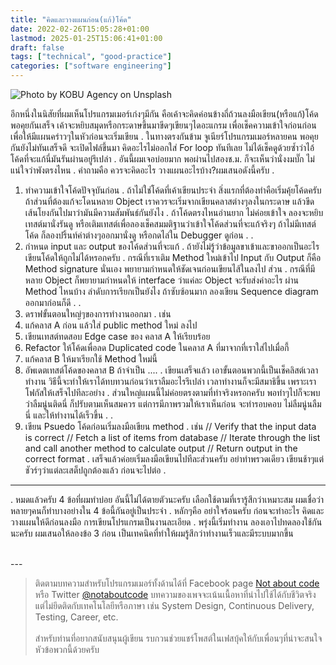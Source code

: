 ```yaml
---
title: "คิดและวางแผนก่อน(แก้)โค้ด"
date: 2022-02-26T15:05:28+01:00
lastmod: 2025-01-25T15:06:41+01:00
draft: false
tags: ["technical", "good-practice"]
categories: ["software engineering"]
---
```


![Photo by KOBU Agency on Unsplash
](/img/covers/notebook-01.png)

อีกหนึ่งในนิสัยที่ผมเห็นโปรแกรมเมอร์เก่งๆมีกัน คือเค้าจะคิดค่อนข้างถี่ถ้วนลงมือเขียน(หรือแก้)โค้ด พอคุยกันเสร็จ เค้าจะหยิบสมุดหรือกระดาษขึ้นมาขีดๆเขียนๆไดอะแกรม เพื่อเช็คความเข้าใจก่อนก่อน เพื่อให้มีแผนคร่าวๆในหัวก่อนจะเริ่มเขียน
.
ในทางตรงกันข้าม จูเนียร์โปรแกรมเมอร์หลายคน พอคุยกันยังไม่ทันเสร็จดี จะเปิดไฟล์ขึ้นมา คิดอะไรไม่ออกใส่ For loop ทันทีเลย ไม่ได้เช็คดูด้วยซ้ำว่าไอ้โค้ดที่จะแก้นี่มันรันผ่านอยู่รึเปล่า
.
อันนี้ผมเจอบ่อยมาก พอผ่านไปสองช.ม. ก็จะเห็นว่านั่งงมบั๊ก ไม่แน่ใจว่าพังตรงไหน
.
คำถามคือ ควรจะคิดอะไร วางแผนอะไรบ้าง?​ ผมเสนอดังนี้ครับ
.
1. ทำความเข้าใจโค้ดปัจจุบันก่อน
.
ถ้าไม่ใช่โค้ดที่เค้าเขียนประจำ สิ่งแรกที่ต้องทำคือเริ่มคุ้ยโค้ดครับ ถ้าส่วนที่ต้องแก้จะโดนหลาย Object เราควรจะเริ่มจากเขียนคลาสต่างๆลงในกระดาษ แล้วขีดเส้นโยงกันไปมาว่ามันมีความสัมพันธ์กันยังไง
.
ถ้าโค้ดตรงไหนอ่านยาก ไม่ค่อยเข้าใจ ลองจะหยิบเทสต์มานั่งรันดู หรือเติมเทสต์เพื่อลองเช็คสมมติฐานว่าเข้าใจโค้ดส่วนที่จะแก้จริงๆ ถ้าไม่มีเทสต์โค้ด ก็ลองปริ้นท์ค่าต่างๆออกมานั่งดู หรือกดไล่ใน Debugger ดูก่อน
.
.
2. กำหนด input และ output ของโค้ดส่วนที่จะแก้
.
ถ้ายังไม่รู้ว่าข้อมูลขาเข้าและขาออกเป็นอะไร เขียนโค้ดให้ถูกไม่ได้หรอกครับ
.
กรณีที่เราเติม Method ใหม่เข้าไป Input กับ Output ก็คือ Method signature นั่นเอง พยายามกำหนดให้ชัดเจนก่อนเขียนไส้ในลงไป ส่วน
.
กรณีที่มีหลาย Object ก็พยายามกำหนดให้ interface ว่าแค่ละ Object จะรับส่งค่าอะไร ผ่าน Method ไหนบ้าง ลำดับการเรียกเป็นยังไง ถ้าซับซ้อนมาก ลองเขียน Sequence diagram ออกมาก่อนก็ดี
.
.
3. ดราฟขั้นตอนใหญ่ๆของการทำงานออกมา
.
เช่น
1. แก้คลาส A ก่อน แล้วใส่ public method ใหม่ ลงไป
2. เขียนเทสต์ทดสอบ Edge case ของ คลาส A ให้เรียบร้อย
3. Refactor ให้โค้ดเพื่อลด Duplicated code ในคลาส A ที่มาจากที่เราใส่ไปเมื่อกี้
3. แก้คลาส B ให้มาเรียกใช้ Method ใหม่นี้
4. อัพเดตเทสต์โค้ดของคลาส B ถ้าจำเป็น
....
.
เขียนเสร็จแล้ว เอาขั้นตอนพวกนี้เป็นเช็คลิสต์เวลาทำงาน วิธีนี้จะทำให้เราได้ทบทวนก่อนว่าเราลืมอะไรรึเปล่า เวลาทำงานก็จะมีสมาธิขึ้น เพราะเราโฟกัสให้เสร็จไปทีละอย่าง
.
ส่วนใหญ่แผนนี้ไม่ค่อยตรงตามที่ทำจริงหรอกครับ พอทำๆไปก็จะพบว่าลืมนู่นติดนี่ ก็ปรับตามเห็นสมควร แต่การมีภาพรวมให้เราเห็นก่อน จะทำรอบคอบ ไม่ลืมนู่นลืมนี่ และให้ทำงานได้เร็วขึ้น
.
.
4. เขียน Psuedo โค้ดก่อนเริ่มลงมือเขียน method
.
เช่น
// Verify that the input data is correct
// Fetch a list of items from database
// Iterate through the list and call another method to calculate output
// Return output in the correct format
.
เสร็จแล้วค่อยเริ่มลงมือเขียนไปทีละส่วนครับ อย่าทำพรวดเดียว เขียนช้าๆแต่ชัวร์ๆว่าแต่ละเสต็ปถูกต้องแล้ว ก่อนจะไปต่อ
.
-----
.
หมดแล้วครับ 4 ข้อที่ผมทำบ่อย อันนี้ไม่ได้ตายตัวนะครับ เลือกใช้ตามที่เรารู้สึกว่าเหมาะสม ผมเชื่อว่าหลายๆคนก็ทำบางอย่างใน 4 ข้อนี้กันอยู่เป็นประจำ
.
หลักๆคือ อย่าใจร้อนครับ ก่อนจะทำอะไร คิดและวางแผนให้ดีก่อนลงมือ การเขียนโปรแกรมเป็นงานละเอียด
.
พรุ่งนี้เริ่มทำงาน ลองเอาไปทดลองใช้กันนะครับ ผมเสนอให้ลองข้อ 3 ก่อน เป็นเทคนิคที่ทำให้ผมรู้สึกว่าทำงานเร็วและมีระบบมากขึ้น


<br />
---

> ติดตามบทความสำหรับโปรแกรมเมอร์ทั้งด้านได้ที่ Facebook page [Not about code](http://facebook.com/notaboutcode) หรือ Twitter [@notaboutcode](https://twitter.com/notaboutcode/) บทความของเพจจะเน้นเนื้อหาที่นำไปใช้ได้กับชีวิตจริง แต่ไม่ยึดติดกับเทคโนโลยีหรือภาษา เช่น System Design, Continuous Delivery, Testing, Career, etc.
> <br />
> <br />
> สำหรับท่านที่อยากสนับสนุนผู้เขียน รบกวนช่วยแชร์โพสต์ในเฟสบุ้คให้กับเพื่อนๆที่น่าจะสนใจหัวข้อพวกนี้ด้วยครับ